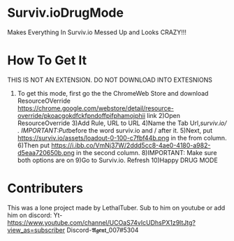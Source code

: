 # Surviv.ioDrugMode
Makes Everything In Surviv.io Messed Up and Looks CRAZY!!!

# How To Get It
THIS IS NOT AN EXTENSION. DO NOT DOWNLOAD INTO EXTESNIONS
1) To get this mode, first go the the ChromeWeb Store and download ResourceOVerride
https://chrome.google.com/webstore/detail/resource-override/pkoacgokdfckfpndoffpifphamojphii link
2)Open ResourceOverride
3)Add Rule, URL to URL
4)Name the Tab Url,*surviv.io/ . IMPORTANT:Put*before the word surviv.io and / after it.
5)Next, put https://surviv.io/assets/loadout-0-100-c7fbf44b.png in the from column.
6)Then put https://i.ibb.co/VmNj37W/2ddd5cc8-4ae0-4180-a982-d5eaa720650b.png in the second column.
8)IMPORTANT: Make sure both options are on
9)Go to Surviv.io. Refresh
10)Happy DRUG MODE

# Contributers 
This was a lone project made by LethalTuber. Sub to him on youtube or add him on discord:
Yt- https://www.youtube.com/channel/UCOaS74vIcUDhsPX1z9ltJtg?view_as=subscriber
Discord-𝕬𝖌𝖊𝖓𝖙_007#5304

